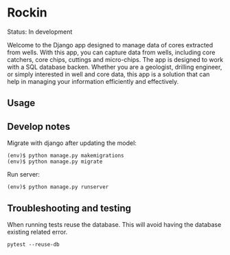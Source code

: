 # Rockin
Status: In development

Welcome to the Django app designed to manage data of cores extracted from wells. With this app, you can capture data from wells, including core catchers, core chips, cuttings and micro-chips. The app is designed to work with a SQL database backen. Whether you are a geologist, drilling engineer, or simply interested in well and core data, this app is a solution that can help in managing your information efficiently and effectively.

## Usage


## Develop notes
Migrate with django after updating the model:
```
(env)$ python manage.py makemigrations
(env)$ python manage.py migrate
```

Run server:
```
(env)$ python manage.py runserver
```

## Troubleshooting and testing
When running tests reuse the database. This will avoid having the database existing related error.
```
pytest --reuse-db
```
